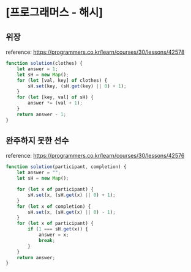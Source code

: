 # [프로그래머스 - 해시]

## 위장

reference: https://programmers.co.kr/learn/courses/30/lessons/42578

```js
function solution(clothes) {
    let answer = 1;
    let sH = new Map();
    for (let [val, key] of clothes) {
        sH.set(key, (sH.get(key) || 0) + 1);
    }
    for (let [key, val] of sH) {
        answer *= (val + 1);
    }
    return answer - 1;
}
```

## 완주하지 못한 선수

reference: https://programmers.co.kr/learn/courses/30/lessons/42576

```js
function solution(participant, completion) {
    let answer = "";
    let sH = new Map();

    for (let x of participant) {
        sH.set(x, (sH.get(x) || 0) + 1);
    }
    for (let x of completion) {
        sH.set(x, (sH.get(x) || 0) - 1);
    }
    for (let x of participant) {
        if (1 === sH.get(x)) {
            answer = x;
            break;
        }
    }
    return answer;
}
```
